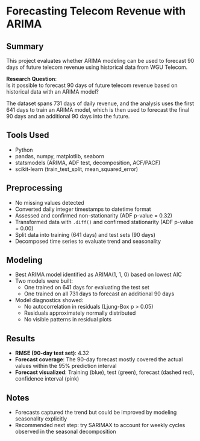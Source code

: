 # Forecasting Telecom Revenue with ARIMA

## Summary

This project evaluates whether ARIMA modeling can be used to forecast 90 days of future telecom revenue using historical data from WGU Telecom.

**Research Question**:  
Is it possible to forecast 90 days of future telecom revenue based on historical data with an ARIMA model?

The dataset spans 731 days of daily revenue, and the analysis uses the first 641 days to train an ARIMA model, which is then used to forecast the final 90 days and an additional 90 days into the future.

## Tools Used

- Python
- pandas, numpy, matplotlib, seaborn
- statsmodels (ARIMA, ADF test, decomposition, ACF/PACF)
- scikit-learn (train_test_split, mean_squared_error)

## Preprocessing

- No missing values detected
- Converted daily integer timestamps to datetime format
- Assessed and confirmed non-stationarity (ADF p-value = 0.32)
- Transformed data with `.diff()` and confirmed stationarity (ADF p-value = 0.00)
- Split data into training (641 days) and test sets (90 days)
- Decomposed time series to evaluate trend and seasonality

## Modeling

- Best ARIMA model identified as ARIMA(1, 1, 0) based on lowest AIC
- Two models were built:
  - One trained on 641 days for evaluating the test set
  - One trained on all 731 days to forecast an additional 90 days
- Model diagnostics showed:
  - No autocorrelation in residuals (Ljung-Box p > 0.05)
  - Residuals approximately normally distributed
  - No visible patterns in residual plots

## Results

- **RMSE (90-day test set)**: 4.32
- **Forecast coverage**: The 90-day forecast mostly covered the actual values within the 95% prediction interval
- **Forecast visualized**: Training (blue), test (green), forecast (dashed red), confidence interval (pink)

## Notes

- Forecasts captured the trend but could be improved by modeling seasonality explicitly
- Recommended next step: try SARIMAX to account for weekly cycles observed in the seasonal decomposition
